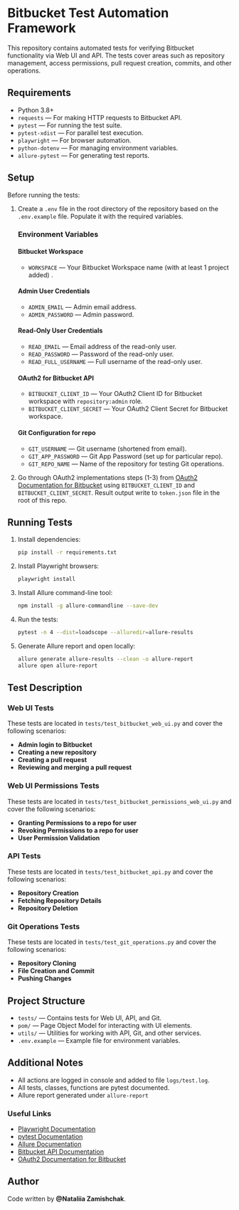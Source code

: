 # Bitbucket Test Automation Framework

This repository contains automated tests for verifying Bitbucket functionality via Web UI and API. The tests cover areas such as repository management, access permissions, pull request creation, commits, and other operations.

## Requirements

- Python 3.8+
- `requests` — For making HTTP requests to Bitbucket API.
- `pytest` — For running the test suite.
- `pytest-xdist` — For parallel test execution.
- `playwright` — For browser automation.
- `python-dotenv` — For managing environment variables.
- `allure-pytest` — For generating test reports.

## Setup

Before running the tests:

1. Create a `.env` file in the root directory of the repository based on the `.env.example` file. Populate it with the required variables.

   ### Environment Variables

   #### Bitbucket Workspace

   - `WORKSPACE` — Your Bitbucket Workspace name (with at least 1 project added) .

   #### Admin User Credentials

   - `ADMIN_EMAIL` — Admin email address.
   - `ADMIN_PASSWORD` — Admin password.

   #### Read-Only User Credentials

   - `READ_EMAIL` — Email address of the read-only user.
   - `READ_PASSWORD` — Password of the read-only user.
   - `READ_FULL_USERNAME` — Full username of the read-only user.

   #### OAuth2 for Bitbucket API

   - `BITBUCKET_CLIENT_ID` — Your OAuth2 Client ID for Bitbucket workspace with `repository:admin` role.
   - `BITBUCKET_CLIENT_SECRET` — Your OAuth2 Client Secret for Bitbucket workspace.

   #### Git Configuration for repo

   - `GIT_USERNAME` — Git username (shortened from email).
   - `GIT_APP_PASSWORD` — Git App Password (set up for particular repo).
   - `GIT_REPO_NAME` — Name of the repository for testing Git operations.

2. Go through OAuth2 implementations steps (1-3) from [OAuth2 Documentation for Bitbucket](https://developer.atlassian.com/cloud/bitbucket/rest/intro/#oauth-2-0) using `BITBUCKET_CLIENT_ID` and `BITBUCKET_CLIENT_SECRET`. Result output write to `token.json` file in the root of this repo.

## Running Tests

1. Install dependencies:

   ```bash
   pip install -r requirements.txt
   ```

2. Install Playwright browsers:

   ```bash
   playwright install
   ```

3. Install Allure command-line tool:

   ```bash
   npm install -g allure-commandline --save-dev
   ```

4. Run the tests:

   ```bash
   pytest -n 4 --dist=loadscope --alluredir=allure-results
   ```

5. Generate Allure report and open locally:

   ```bash
   allure generate allure-results --clean -o allure-report
   allure open allure-report
   ```

## Test Description

### Web UI Tests

These tests are located in `tests/test_bitbucket_web_ui.py` and cover the following scenarios:

- **Admin login to Bitbucket**
- **Creating a new repository**
- **Creating a pull request**
- **Reviewing and merging a pull request**

### Web UI Permissions Tests

These tests are located in `tests/test_bitbucket_permissions_web_ui.py` and cover the following scenarios:

- **Granting Permissions to a repo for user**
- **Revoking Permissions to a repo for user**
- **User Permission Validation**

### API Tests

These tests are located in `tests/test_bitbucket_api.py` and cover the following scenarios:

- **Repository Creation**
- **Fetching Repository Details**
- **Repository Deletion**

### Git Operations Tests

These tests are located in `tests/test_git_operations.py` and cover the following scenarios:

- **Repository Cloning**
- **File Creation and Commit**
- **Pushing Changes**

## Project Structure

- `tests/` — Contains tests for Web UI, API, and Git.
- `pom/` — Page Object Model for interacting with UI elements.
- `utils/` — Utilities for working with API, Git, and other services.
- `.env.example` — Example file for environment variables.

## Additional Notes

- All actions are logged in console and added to file `logs/test.log`.
- All tests, classes, functions are pytest documented.
- Allure report generated under `allure-report`

### Useful Links

- [Playwright Documentation](https://playwright.dev/)
- [pytest Documentation](https://docs.pytest.org/)
- [Allure Documentation](https://docs.qameta.io/allure/)
- [Bitbucket API Documentation](https://developer.atlassian.com/cloud/bitbucket/rest/api-group-source/)
- [OAuth2 Documentation for Bitbucket](https://developer.atlassian.com/cloud/bitbucket/rest/intro/#oauth-2-0)

## Author

Code written by **@Nataliia Zamishchak**.

